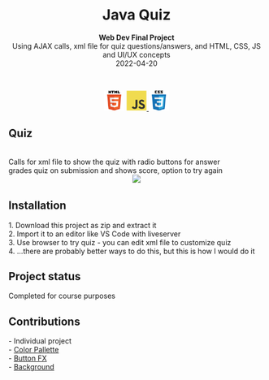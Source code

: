 
<h1 align="center">Java Quiz</h1>
<p align="center"><strong>Web Dev Final Project</strong>
<br>Using AJAX calls, xml file for quiz questions/answers, and HTML, CSS, JS and UI/UX concepts
<br>2022-04-20</p>
<br/>
<p align="center">
<img src="https://raw.githubusercontent.com/devicons/devicon/master/icons/html5/html5-original-wordmark.svg" alt="html5" width="40" height="40"/> </a>  
<a href="https://developer.mozilla.org/en-US/docs/Web/JavaScript" target="_blank" rel="noreferrer"> <img src="https://raw.githubusercontent.com/devicons/devicon/master/icons/javascript/javascript-original.svg" alt="javascript" width="40" height="40"/> </a>
<a href="https://www.w3schools.com/css/" target="_blank" rel="noreferrer"> <img src="https://raw.githubusercontent.com/devicons/devicon/master/icons/css3/css3-original-wordmark.svg" alt="css3" width="40" height="40"/></a>
</p>

<h2>Quiz</h2>
<br>Calls for xml file to show the quiz with radio buttons for answer
<br>grades quiz on submission and shows score, option to try again
<div align="center"><img src="https://i.imgur.com/D30pkUa.gif" width=500px></img></div>

<h2>Installation</h2>
1. Download this project as zip and extract it<br>
2. Import it to an editor like VS Code with liveserver <br>
3. Use browser to try quiz - you can edit xml file to customize quiz<br>
4. ...there are probably better ways to do this, but this is how I would do it<br>

<h2>Project status</h2>
Completed for course purposes


<h2>Contributions</h2>
- Individual project<br>
- <a href="http://colormind.io/" target="_blank"> Color Pallette </a><br>
- <a href="https://codepen.io/seme332/pen/reJOwo" target="_blank"> Button FX</a><br>
- <a href="https://unsplash.com/photos/1LLh8k2_YFk" target="_blank"> Background</a>

